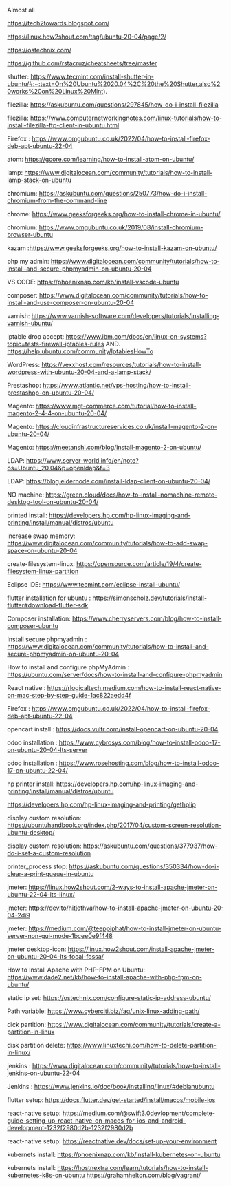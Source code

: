 
Almost all

https://tech2towards.blogspot.com/

https://linux.how2shout.com/tag/ubuntu-20-04/page/2/

https://ostechnix.com/

https://github.com/rstacruz/cheatsheets/tree/master

shutter: https://www.tecmint.com/install-shutter-in-ubuntu/#:~:text=On%20Ubuntu%2020.04%2C%20the%20Shutter,also%20works%20on%20Linux%20Mint).

filezilla: https://askubuntu.com/questions/297845/how-do-i-install-filezilla

filezilla: https://www.computernetworkingnotes.com/linux-tutorials/how-to-install-filezilla-ftp-client-in-ubuntu.html

Firefox : https://www.omgubuntu.co.uk/2022/04/how-to-install-firefox-deb-apt-ubuntu-22-04

atom: https://gcore.com/learning/how-to-install-atom-on-ubuntu/

lamp: https://www.digitalocean.com/community/tutorials/how-to-install-lamp-stack-on-ubuntu

chromium: https://askubuntu.com/questions/250773/how-do-i-install-chromium-from-the-command-line

chrome: https://www.geeksforgeeks.org/how-to-install-chrome-in-ubuntu/

chromium: https://www.omgubuntu.co.uk/2019/08/install-chromium-browser-ubuntu

kazam :https://www.geeksforgeeks.org/how-to-install-kazam-on-ubuntu/

php my admin: https://www.digitalocean.com/community/tutorials/how-to-install-and-secure-phpmyadmin-on-ubuntu-20-04

VS CODE: https://phoenixnap.com/kb/install-vscode-ubuntu

composer: https://www.digitalocean.com/community/tutorials/how-to-install-and-use-composer-on-ubuntu-20-04

varnish: https://www.varnish-software.com/developers/tutorials/installing-varnish-ubuntu/

iptable drop accept: https://www.ibm.com/docs/en/linux-on-systems?topic=tests-firewall-iptables-rules
AND. https://help.ubuntu.com/community/IptablesHowTo

WordPress: https://vexxhost.com/resources/tutorials/how-to-install-wordpress-with-ubuntu-20-04-and-a-lamp-stack/

Prestashop: https://www.atlantic.net/vps-hosting/how-to-install-prestashop-on-ubuntu-20-04/

Magento: https://www.mgt-commerce.com/tutorial/how-to-install-magento-2-4-4-on-ubuntu-20-04/

Magento: https://cloudinfrastructureservices.co.uk/install-magento-2-on-ubuntu-20-04/

Magento: https://meetanshi.com/blog/install-magento-2-on-ubuntu/

LDAP: https://www.server-world.info/en/note?os=Ubuntu_20.04&p=openldap&f=3

LDAP: https://blog.eldernode.com/install-ldap-client-on-ubuntu-20-04/

NO machine: https://green.cloud/docs/how-to-install-nomachine-remote-desktop-tool-on-ubuntu-20-04/

printed install: https://developers.hp.com/hp-linux-imaging-and-printing/install/manual/distros/ubuntu

increase swap memory: https://www.digitalocean.com/community/tutorials/how-to-add-swap-space-on-ubuntu-20-04

create-filesystem-linux: https://opensource.com/article/19/4/create-filesystem-linux-partition

Eclipse IDE: https://www.tecmint.com/eclipse-install-ubuntu/

flutter installation for ubuntu : https://simonscholz.dev/tutorials/install-flutter#download-flutter-sdk

Composer installation: https://www.cherryservers.com/blog/how-to-install-composer-ubuntu

Install secure phpmyadmin : https://www.digitalocean.com/community/tutorials/how-to-install-and-secure-phpmyadmin-on-ubuntu-20-04

How to install and configure phpMyAdmin : https://ubuntu.com/server/docs/how-to-install-and-configure-phpmyadmin

React native : https://rlogicaltech.medium.com/how-to-install-react-native-on-mac-step-by-step-guide-1ac822aedd4f

Firefox : https://www.omgubuntu.co.uk/2022/04/how-to-install-firefox-deb-apt-ubuntu-22-04

opencart install : https://docs.vultr.com/install-opencart-on-ubuntu-20-04

odoo installation : https://www.cybrosys.com/blog/how-to-install-odoo-17-on-ubuntu-20-04-lts-server

odoo installation : https://www.rosehosting.com/blog/how-to-install-odoo-17-on-ubuntu-22-04/

hp printer install: https://developers.hp.com/hp-linux-imaging-and-printing/install/manual/distros/ubuntu

https://developers.hp.com/hp-linux-imaging-and-printing/gethplip

display custom resolution: https://ubuntuhandbook.org/index.php/2017/04/custom-screen-resolution-ubuntu-desktop/

display custom resolution: https://askubuntu.com/questions/377937/how-do-i-set-a-custom-resolution

printer_process stop: https://askubuntu.com/questions/350334/how-do-i-clear-a-print-queue-in-ubuntu

jmeter: https://linux.how2shout.com/2-ways-to-install-apache-jmeter-on-ubuntu-22-04-lts-linux/

jmeter: https://dev.to/hitjethva/how-to-install-apache-jmeter-on-ubuntu-20-04-2di9

jmeter: https://medium.com/@teeppiphat/how-to-install-jmeter-on-ubuntu-server-non-gui-mode-1bcee0e9f448

jmeter desktop-icon: https://linux.how2shout.com/install-apache-jmeter-on-ubuntu-20-04-lts-focal-fossa/

How to Install Apache with PHP-FPM on Ubuntu: https://www.dade2.net/kb/how-to-install-apache-with-php-fpm-on-ubuntu/

static ip set: https://ostechnix.com/configure-static-ip-address-ubuntu/

Path variable: https://www.cyberciti.biz/faq/unix-linux-adding-path/

dick partition: https://www.digitalocean.com/community/tutorials/create-a-partition-in-linux

disk partition delete: https://www.linuxtechi.com/how-to-delete-partition-in-linux/

jenkins : https://www.digitalocean.com/community/tutorials/how-to-install-jenkins-on-ubuntu-22-04

Jenkins : https://www.jenkins.io/doc/book/installing/linux/#debianubuntu

flutter setup: https://docs.flutter.dev/get-started/install/macos/mobile-ios

react-native setup: https://medium.com/@swift3.0devlopment/complete-guide-setting-up-react-native-on-macos-for-ios-and-android-development-1232f2980d2b-1232f2980d2b

react-native setup: https://reactnative.dev/docs/set-up-your-environment

kubernets install: https://phoenixnap.com/kb/install-kubernetes-on-ubuntu

kubernets install: https://hostnextra.com/learn/tutorials/how-to-install-kubernetes-k8s-on-ubuntu
https://grahamhelton.com/blog/vagrant/
